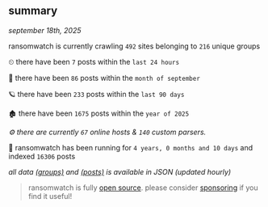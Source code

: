 
## summary
_september 18th, 2025_

ransomwatch is currently crawling `492` sites belonging to `216` unique groups

⏲ there have been `7` posts within the `last 24 hours`

🦈 there have been `86` posts within the `month of september`

🪐 there have been `233` posts within the `last 90 days`

🏚 there have been `1675` posts within the `year of 2025`

_⚙️ there are currently `67` online hosts & `140` custom parsers._

🦕 ransomwatch has been running for `4 years, 0 months and 10 days` and indexed `16306` posts

_all data  [(groups)](http://ransomwhat.telemetry.ltd/groups) and [(posts)](http://ransomwhat.telemetry.ltd/posts) is available in JSON (updated hourly)_

> ransomwatch is fully [open source](https://github.com/joshhighet/ransomwatch#ransomwatch--). please consider [sponsoring](https://github.com/sponsors/joshhighet) if you find it useful!
